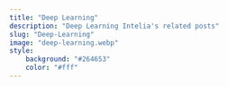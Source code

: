 ```yaml
---
title: "Deep Learning"
description: "Deep Learning Intelia's related posts"
slug: "Deep-Learning"
image: "deep-learning.webp"
style:
    background: "#264653"
    color: "#fff"
---
```

